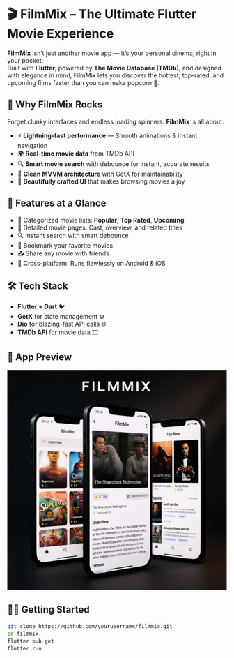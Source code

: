 # 🎬 FilmMix – The Ultimate Flutter Movie Experience

**FilmMix** isn’t just another movie app — it’s your personal cinema, right in your pocket.  
Built with **Flutter**, powered by **The Movie Database (TMDb)**, and designed with elegance in mind, FilmMix lets you discover the hottest, top-rated, and upcoming films faster than you can make popcorn 🍿.



## 🚀 Why FilmMix Rocks

Forget clunky interfaces and endless loading spinners. **FilmMix** is all about:

- ⚡ **Lightning-fast performance** — Smooth animations & instant navigation  
- 🌍 **Real-time movie data** from TMDb API  
- 🔍 **Smart movie search** with debounce for instant, accurate results  
- 🧩 **Clean MVVM architecture** with GetX for maintainability  
- 💖 **Beautifully crafted UI** that makes browsing movies a joy




## 🔑 Features at a Glance

- 🎥 Categorized movie lists: **Popular**, **Top Rated**, **Upcoming**
- 📝 Detailed movie pages: Cast, overview, and related titles
- 🔍 Instant search with smart debounce
- 📌 Bookmark your favorite movies
- 📤 Share any movie with friends
- 🎯 Cross-platform: Runs flawlessly on Android & iOS




## 🛠 Tech Stack

- **Flutter + Dart** 🐦  
- **GetX** for state management ⚙️  
- **Dio** for blazing-fast API calls 🌐  
- **TMDb API** for movie data 🎞️  




## 📸 App Preview

<p align="center">
  <img src="asset/picture/review.png" alt="FilmMix Preview" width="600"/>
</p>





## 🧑‍💻 Getting Started

```bash
git clone https://github.com/yourusername/filmmix.git
cd filmmix
flutter pub get
flutter run
